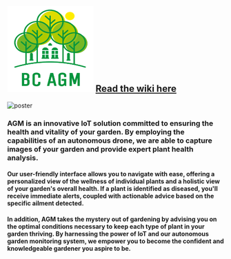 ## <img src="https://github.com/BC-CapstoneProjects/22-GardenMonitoring/blob/integration/assets/logo4.PNG" width="200" height="200" alt="logo-thumbnail"> <a href="https://github.com/BC-CapstoneProjects/22-GardenMonitoring/wiki">Read the wiki here</a>

![poster](https://github.com/BC-CapstoneProjects/22-GardenMonitoring/blob/integration/assets/Autonomous%20Garden%20Monitoring%20(2).svg)<br>

### AGM is an innovative IoT solution committed to ensuring the health and vitality of your garden. By employing the capabilities of an autonomous drone, we are able to capture images of your garden and provide expert plant health analysis.

#### Our user-friendly interface allows you to navigate with ease, offering a personalized view of the wellness of individual plants and a holistic view of your garden's overall health. If a plant is identified as diseased, you'll receive immediate alerts, coupled with actionable advice based on the specific ailment detected.

#### In addition, AGM takes the mystery out of gardening by advising you on the optimal conditions necessary to keep each type of plant in your garden thriving. By harnessing the power of IoT and our autonomous garden monitoring system, we empower you to become the confident and knowledgeable gardener you aspire to be.
